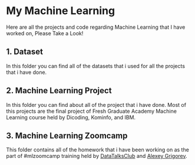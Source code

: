 # My Machine Learning
Here are all the projects and code regarding Machine Learning that I have worked on, Please Take a Look!

## 1. Dataset
In this folder you can find all of the datasets that i used for all the projects that i have done.

## 2. Machine Learning Project
In this folder you can find about all of the project that i have done. Most of this projects are the final project of Fresh Graduate Academy Machine Learning course held by Dicoding, Kominfo, and IBM.

## 3. Machine Learning Zoomcamp
This folder contains all of the homework that i have been working on as the part of #mlzoomcamp training held by [DataTalksClub](https://datatalks.club/) and [Alexey Grigorev](https://github.com/alexeygrigorev).
